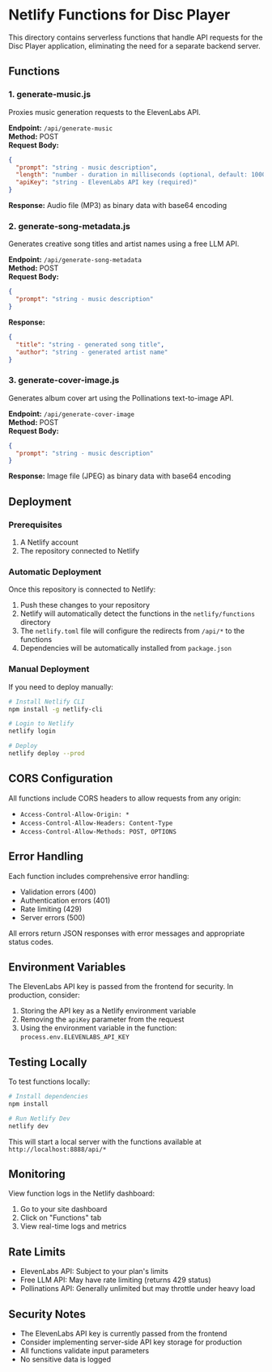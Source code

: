 # Netlify Functions for Disc Player

This directory contains serverless functions that handle API requests for the Disc Player application, eliminating the need for a separate backend server.

## Functions

### 1. generate-music.js
Proxies music generation requests to the ElevenLabs API.

**Endpoint:** `/api/generate-music`  
**Method:** POST  
**Request Body:**
```json
{
  "prompt": "string - music description",
  "length": "number - duration in milliseconds (optional, default: 10000)",
  "apiKey": "string - ElevenLabs API key (required)"
}
```
**Response:** Audio file (MP3) as binary data with base64 encoding

### 2. generate-song-metadata.js
Generates creative song titles and artist names using a free LLM API.

**Endpoint:** `/api/generate-song-metadata`  
**Method:** POST  
**Request Body:**
```json
{
  "prompt": "string - music description"
}
```
**Response:**
```json
{
  "title": "string - generated song title",
  "author": "string - generated artist name"
}
```

### 3. generate-cover-image.js
Generates album cover art using the Pollinations text-to-image API.

**Endpoint:** `/api/generate-cover-image`  
**Method:** POST  
**Request Body:**
```json
{
  "prompt": "string - music description"
}
```
**Response:** Image file (JPEG) as binary data with base64 encoding

## Deployment

### Prerequisites
1. A Netlify account
2. The repository connected to Netlify

### Automatic Deployment
Once this repository is connected to Netlify:
1. Push these changes to your repository
2. Netlify will automatically detect the functions in the `netlify/functions` directory
3. The `netlify.toml` file will configure the redirects from `/api/*` to the functions
4. Dependencies will be automatically installed from `package.json`

### Manual Deployment
If you need to deploy manually:
```bash
# Install Netlify CLI
npm install -g netlify-cli

# Login to Netlify
netlify login

# Deploy
netlify deploy --prod
```

## CORS Configuration
All functions include CORS headers to allow requests from any origin:
- `Access-Control-Allow-Origin: *`
- `Access-Control-Allow-Headers: Content-Type`
- `Access-Control-Allow-Methods: POST, OPTIONS`

## Error Handling
Each function includes comprehensive error handling:
- Validation errors (400)
- Authentication errors (401) 
- Rate limiting (429)
- Server errors (500)

All errors return JSON responses with error messages and appropriate status codes.

## Environment Variables
The ElevenLabs API key is passed from the frontend for security. In production, consider:
1. Storing the API key as a Netlify environment variable
2. Removing the `apiKey` parameter from the request
3. Using the environment variable in the function: `process.env.ELEVENLABS_API_KEY`

## Testing Locally
To test functions locally:
```bash
# Install dependencies
npm install

# Run Netlify Dev
netlify dev
```

This will start a local server with the functions available at `http://localhost:8888/api/*`

## Monitoring
View function logs in the Netlify dashboard:
1. Go to your site dashboard
2. Click on "Functions" tab
3. View real-time logs and metrics

## Rate Limits
- ElevenLabs API: Subject to your plan's limits
- Free LLM API: May have rate limiting (returns 429 status)
- Pollinations API: Generally unlimited but may throttle under heavy load

## Security Notes
- The ElevenLabs API key is currently passed from the frontend
- Consider implementing server-side API key storage for production
- All functions validate input parameters
- No sensitive data is logged